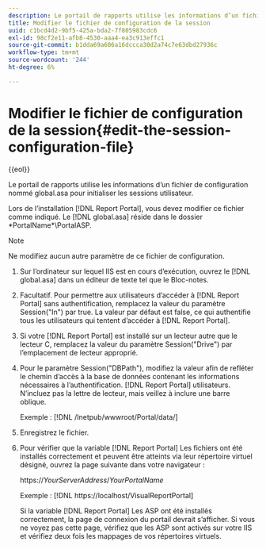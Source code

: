 ```yaml
---
description: Le portail de rapports utilise les informations d’un fichier de configuration nommé global.asa pour initialiser les sessions utilisateur.
title: Modifier le fichier de configuration de la session
uuid: c1bcd4d2-9bf5-425a-bda2-7f805983cdc6
exl-id: 98cf2e11-afb8-4530-aaa4-ea3c913effc1
source-git-commit: b1dda69a606a16dccca30d2a74c7e63dbd27936c
workflow-type: tm+mt
source-wordcount: '244'
ht-degree: 6%

---
```


# Modifier le fichier de configuration de la session{#edit-the-session-configuration-file}

{{eol}}

Le portail de rapports utilise les informations d’un fichier de configuration nommé global.asa pour initialiser les sessions utilisateur.

Lors de l’installation [!DNL Report Portal], vous devez modifier ce fichier comme indiqué. Le [!DNL global.asa] réside dans le dossier \*PortalName*\PortalASP\.

>[!NOTE]
>
>Ne modifiez aucun autre paramètre de ce fichier de configuration.

1. Sur l’ordinateur sur lequel IIS est en cours d’exécution, ouvrez le [!DNL global.asa] dans un éditeur de texte tel que le Bloc-notes.
1. Facultatif. Pour permettre aux utilisateurs d’accéder à [!DNL Report Portal] sans authentification, remplacez la valeur du paramètre Session(&quot;In&quot;) par true. La valeur par défaut est false, ce qui authentifie tous les utilisateurs qui tentent d’accéder à [!DNL Report Portal].
1. Si votre [!DNL Report Portal] est installé sur un lecteur autre que le lecteur C, remplacez la valeur du paramètre Session(&quot;Drive&quot;) par l’emplacement de lecteur approprié.
1. Pour le paramètre Session(&quot;DBPath&quot;), modifiez la valeur afin de refléter le chemin d’accès à la base de données contenant les informations nécessaires à l’authentification. [!DNL Report Portal] utilisateurs. N’incluez pas la lettre de lecteur, mais veillez à inclure une barre oblique.

   Exemple : [!DNL /Inetpub/wwwroot/Portal/data/]

1. Enregistrez le fichier.
1. Pour vérifier que la variable [!DNL Report Portal] Les fichiers ont été installés correctement et peuvent être atteints via leur répertoire virtuel désigné, ouvrez la page suivante dans votre navigateur :

   https://*YourServerAddress*/*YourPortalName*

   Exemple : [!DNL https://localhost/VisualReportPortal]

   Si la variable [!DNL Report Portal] Les ASP ont été installés correctement, la page de connexion du portail devrait s’afficher. Si vous ne voyez pas cette page, vérifiez que les ASP sont activés sur votre IIS et vérifiez deux fois les mappages de vos répertoires virtuels.
